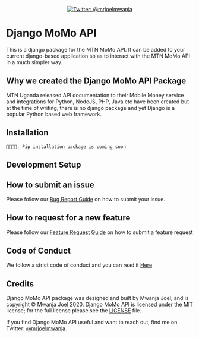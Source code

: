 <p align="center">
    <a href="https://twitter.com/mrjoelmwanja">
        <img src="https://img.shields.io/badge/Contact-@mrjoelmwanja-brightgreen.svg?style=flat" alt="Twitter: @mrjoelmwanja" />
    </a>
</p>

# Django MoMo API 
This is a django package for the MTN MoMo API. It can be added to your current django-based application so as to interact with the MTN MoMo API in a much simpler way. 

## Why we created the Django MoMo API Package
MTN Uganda released API documentation to their Mobile Money service and integrations for Python, NodeJS, PHP, Java etc have been created but at the time of writing, there is no django package and yet Django is a popular Python based web framework. 

## Installation
```
🙈🙈🙈🙈. Pip installation package is coming soon 
```
## Development Setup



## How to submit an issue

Please follow our [Bug Report Guide](ISSUE_TEMPLATE/BUG_REPORT.md) on how to submit your issue. 

## How to request for a new feature 

Please follow our [Feature Request Guide](ISSUE_TEMPLATE/FEATURE_REQUEST.md) on how to submit a feature request

## Code of Conduct 
We follow a strict code of conduct and you can read it [Here](CODE_OF_CONDUCT.md)

## Credits

Django MoMo API package was designed and built by Mwanja Joel, and is copyright © Mwanja Joel 2020. Django MoMo API is licensed under the MIT license; for the full license please see the [LICENSE](LICENSE) file.


If you find Django MoMo API useful and want to reach out, find me on Twitter: [@mrjoelmwanja](https://twitter.com/mrjoelmwanja).




